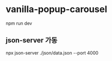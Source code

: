 # vanilla-popup-carousel
npm run dev

## json-server 가동
npx json-server ./json/data.json --port 4000
